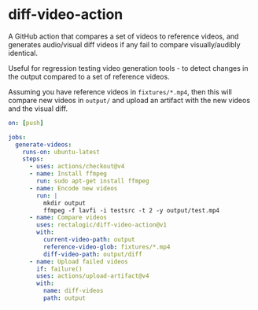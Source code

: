 # diff-video-action

A GitHub action that compares a set of videos to reference videos,
and generates audio/visual diff videos if any fail to compare visually/audibly identical.

Useful for regression testing video generation tools -
to detect changes in the output compared to a set of reference videos.

Assuming you have reference videos in `fixtures/*.mp4`,
then this will compare new videos in `output/` and upload
an artifact with the new videos and the visual diff.

```yaml
on: [push]

jobs:
  generate-videos:
    runs-on: ubuntu-latest
    steps:
      - uses: actions/checkout@v4
      - name: Install ffmpeg
        run: sudo apt-get install ffmpeg
      - name: Encode new videos
        run: |
          mkdir output
          ffmpeg -f lavfi -i testsrc -t 2 -y output/test.mp4
      - name: Compare videos
        uses: rectalogic/diff-video-action@v1
        with:
          current-video-path: output
          reference-video-glob: fixtures/*.mp4
          diff-video-path: output/diff
      - name: Upload failed videos
        if: failure()
        uses: actions/upload-artifact@v4
        with:
          name: diff-videos
          path: output
```
